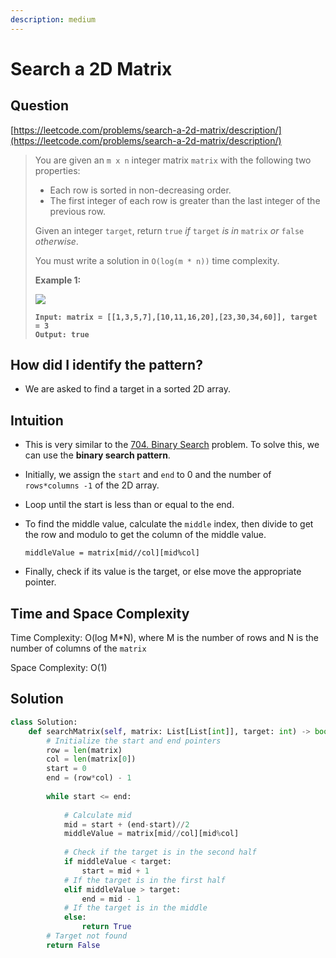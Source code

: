```yaml
---
description: medium
---
```


# Search a 2D Matrix

## Question

[https://leetcode.com/problems/search-a-2d-matrix/description/](https://leetcode.com/problems/search-a-2d-matrix/description/)

> You are given an `m x n` integer matrix `matrix` with the following two properties:
>
> * Each row is sorted in non-decreasing order.
> * The first integer of each row is greater than the last integer of the previous row.
>
> Given an integer `target`, return `true` _if_ `target` _is in_ `matrix` _or_ `false` _otherwise_.
>
> You must write a solution in `O(log(m * n))` time complexity.
>
> &#x20;
>
> **Example 1:**
>
> ![](https://assets.leetcode.com/uploads/2020/10/05/mat.jpg)
>
> <pre><code><strong>Input: matrix = [[1,3,5,7],[10,11,16,20],[23,30,34,60]], target = 3
> </strong><strong>Output: true
> </strong></code></pre>

## How did I identify the pattern?

* We are asked to find a target in a sorted 2D array.

## Intuition

* This is very similar to the [704. Binary Search](binary-search.md) problem. To solve this, we can use the **binary search pattern**.&#x20;
* Initially, we assign the `start` and `end` to 0 and the number of `rows*columns -1` of the 2D array.
* Loop until the start is less than or equal to the end.
*   To find the middle value, calculate the `middle` index, then divide to get the row and modulo to get the column of the middle value.

    ```python3
    middleValue = matrix[mid//col][mid%col]
    ```
* Finally, check if its value is the target, or else move the appropriate pointer.

## Time and Space Complexity

Time Complexity: O(log M\*N), where M is the number of rows and N is the number of columns of the `matrix`

Space Complexity: O(1)

## Solution

```python
class Solution:
    def searchMatrix(self, matrix: List[List[int]], target: int) -> bool:
        # Initialize the start and end pointers
        row = len(matrix)
        col = len(matrix[0])
        start = 0
        end = (row*col) - 1
        
        while start <= end:
    
            # Calculate mid
            mid = start + (end-start)//2
            middleValue = matrix[mid//col][mid%col]
            
            # Check if the target is in the second half
            if middleValue < target:
                start = mid + 1
            # If the target is in the first half
            elif middleValue > target:
                end = mid - 1
            # If the target is in the middle
            else:
                return True
        # Target not found
        return False
```
